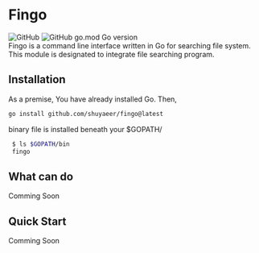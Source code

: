 # Fingo

![GitHub](https://img.shields.io/github/license/shuyaeer/fingo)  ![GitHub go.mod Go version](https://img.shields.io/github/go-mod/go-version/shuyaeer/fingo)  
Fingo is a command line interface written in Go for searching file system.
This module is designated to integrate file searching program.

## Installation

As a premise, You have already installed Go. Then,

```bash
go install github.com/shuyaeer/fingo@latest
```

binary file is installed beneath your $GOPATH/

```bash
 $ ls $GOPATH/bin
 fingo
```

## What can do

Comming Soon

## Quick Start

Comming Soon
